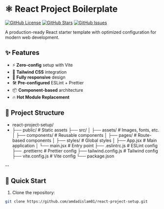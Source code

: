 # ⚛️ React Project Boilerplate

[![GitHub License](https://img.shields.io/badge/license-MIT-blue.svg)](https://github.com/amdadislam01/react-project-setup/blob/main/LICENSE)
[![GitHub Stars](https://img.shields.io/github/stars/amdadislam01/react-project-setup)](https://github.com/amdadislam01/react-project-setup/stargazers)
[![GitHub Issues](https://img.shields.io/github/issues/amdadislam01/react-project-setup)](https://github.com/amdadislam01/react-project-setup/issues)

A production-ready React starter template with optimized configuration for modern web development.

## ✨ Features

- ⚡ **Zero-config** setup with Vite
- 🎨 **Tailwind CSS** integration
- 📱 **Fully responsive** design
- 🛠 **Pre-configured** ESLint + Prettier
- 📦 **Component-based** architecture
- 🔥 **Hot Module Replacement**

## 📂 Project Structure

- react-project-setup/
- ├── public/               # Static assets
├── src/
│   ├── assets/           # Images, fonts, etc.
│   ├── components/       # Reusable components
│   ├── pages/            # Route-based components
│   ├── styles/           # Global styles
│   ├── App.jsx           # Main application
│   └── main.jsx          # Entry point
├── .eslintrc.js          # ESLint config
├── .prettierrc           # Prettier config
├── tailwind.config.js    # Tailwind config
├── vite.config.js        # Vite config
└── package.json

--

## 🚀 Quick Start

1. Clone the repository:
```bash
git clone https://github.com/amdadislam01/react-project-setup.git
